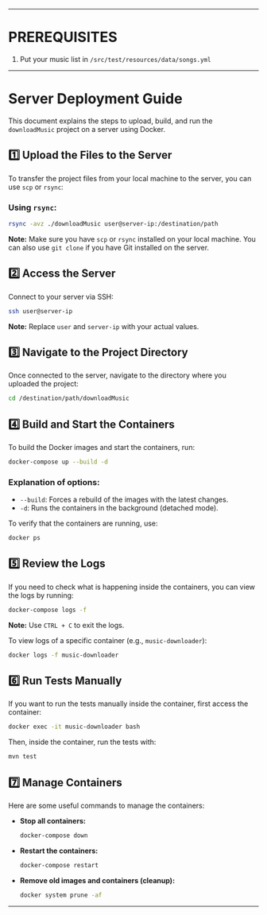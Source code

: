 
---

# PREREQUISITES

1. Put your music list in `/src/test/resources/data/songs.yml`

---

# Server Deployment Guide

This document explains the steps to upload, build, and run the `downloadMusic` project on a server using Docker.

## 1️⃣ Upload the Files to the Server

To transfer the project files from your local machine to the server, you can use `scp` or `rsync`:

### Using `rsync`:
```bash
rsync -avz ./downloadMusic user@server-ip:/destination/path
```

**Note:** Make sure you have `scp` or `rsync` installed on your local machine. You can also use `git clone` if you have Git installed on the server.

## 2️⃣ Access the Server

Connect to your server via SSH:
```bash
ssh user@server-ip
```
**Note:** Replace `user` and `server-ip` with your actual values.

## 3️⃣ Navigate to the Project Directory

Once connected to the server, navigate to the directory where you uploaded the project:
```bash
cd /destination/path/downloadMusic
```

## 4️⃣ Build and Start the Containers

To build the Docker images and start the containers, run:
```bash
docker-compose up --build -d
```

### Explanation of options:
- `--build`: Forces a rebuild of the images with the latest changes.
- `-d`: Runs the containers in the background (detached mode).

To verify that the containers are running, use:
```bash
docker ps
```

## 5️⃣ Review the Logs

If you need to check what is happening inside the containers, you can view the logs by running:
```bash
docker-compose logs -f
```
**Note:** Use `CTRL + C` to exit the logs.

To view logs of a specific container (e.g., `music-downloader`):
```bash
docker logs -f music-downloader
```

## 6️⃣ Run Tests Manually

If you want to run the tests manually inside the container, first access the container:
```bash
docker exec -it music-downloader bash
```

Then, inside the container, run the tests with:
```bash
mvn test
```

## 7️⃣ Manage Containers

Here are some useful commands to manage the containers:

- **Stop all containers:**
  ```bash
  docker-compose down
  ```

- **Restart the containers:**
  ```bash
  docker-compose restart
  ```

- **Remove old images and containers (cleanup):**
  ```bash
  docker system prune -af
  ```

---

